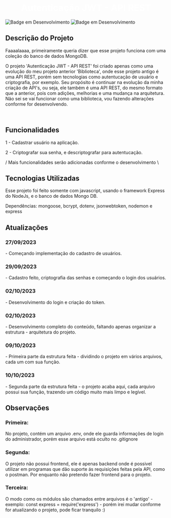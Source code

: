 <h1 align="center"> <b style="color:white"> Autenticação JWT - API REST</b> </h1>

![Badge em Desenvolvimento](https://img.shields.io/badge/license-napolifabrizio-green)
![Badge em Desenvolvimento](https://img.shields.io/badge/status-desenvolvimento-yellow)

<section>
<h2><b>Descrição do Projeto</b></h2>

Faaaalaaaa, primeiramente queria dizer que esse projeto funciona com uma coleção do banco de dados MongoDB.

<p>
O projeto 'Autenticação JWT - API REST' foi criado apenas como uma evolução do meu projeto anterior 'Biblioteca', onde esse projeto antigo é uma API REST, porém sem tecnologias como autentucação de usuário e criptografia, por exemplo. Seu propósito é continuar na evolução da minha criação de API's, ou seja, ele também é uma API REST, do mesmo formato que a anterior, pois com adições, melhorias e uma mudança na arquitetura. Não sei se vai funcionar como uma biblioteca, vou fazendo alterações conforme for desenvolvendo.
</p><br>
</section>

<section>
<h2><b>Funcionalidades</b></h2>

<p>
 1 - Cadastrar usuário na aplicação.

 2 - Criptografar sua senha, e descriptografar para autentucação.

 / Mais funcionalidades serão adicionadas conforme o desenvolvimento \
</p>
</section>

<section>
<h2><b>Tecnologias Utilizadas</b></h2>
<p>
Esse projeto foi feito somente com javascript, usando o framework Express do NodeJs, e o banco de dados Mongo DB.

Dependências: mongoose, bcrypt, dotenv, jsonwebtoken, nodemon e express

</p>
</section>

<section>
<h2>Atualizações</h2>
 <h3>27/09/2023</h3> - Começando implementação do cadastro de usuários.
 <h3>29/09/2023</h3> - Cadastro feito, criptografia das senhas e começando o login dos usuários.
 <h3>02/10/2023</h3> - Desenvolvimento do login e criação do token.
 <h3>02/10/2023</h3> - Desenvolvimento completo do conteúdo, faltando apenas organizar a estrutura - arquitetura do projeto.
 <h3>09/10/2023</h3> - Primeira parte da estrutura feita - dividindo o projeto em vários arquivos, cada um com sua função.
 <h3>10/10/2023</h3> - Segunda parte da estrutura feita - o projeto acaba aqui, cada arquivo possui sua função, trazendo um código muito mais limpo e legível.
</section>

<section>
<h2><b>Observações</b></h2>
<h3>
Primeira:
</h3>
No projeto, contém um arquivo .env, onde ele guarda informações de login do administrador, porém esse arquivo está oculto no .gitignore
<br>

<h3>
Segunda:
</h3>
O projeto não possui frontend, ele é apenas backend onde é possivel utilizar em programas que dão suporte ás requisições feitas pela API, como o postman. Por enquanto não pretendo fazer frontend para o projeto.

<h3>
Terceira:
</h3>
O modo como os módulos são chamados entre arquivos é o 'antigo' - exemplo: const express = require('express') - porém irei mudar conforme for atualizando o projeto, pode ficar tranquilo :)
</section>




